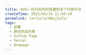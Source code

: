 ```yaml
---
title: 如何一份代码同时部署到多个托管平台
createTime: 2025/05/14 11:04:20
permalink: /article/08oj2u7s/
tags:
  - 部署
  - 静态网站托管
  - Github Page
  - Vercel
  - Onepage
---
```

